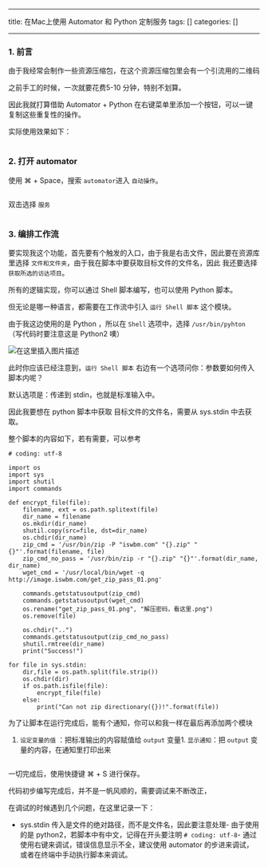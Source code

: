 
--- 
title:  在Mac上使用 Automator 和 Python 定制服务 
tags: []
categories: [] 

---
### 1. 前言

由于我经常会制作一些资源压缩包，在这个资源压缩包里会有一个引流用的二维码

之前手工的时候，一次就要花费5-10 分钟，特别不划算。

因此我就打算借助 Automator + Python 在右键菜单里添加一个按钮，可以一键复制这些重复性的操作。

实际使用效果如下：

<img src="https://img-blog.csdnimg.cn/20210228152752381.png?x-oss-process=image/watermark,type_ZmFuZ3poZW5naGVpdGk,shadow_10,text_aHR0cHM6Ly9ibG9nLmNzZG4ubmV0L3dlaXhpbl8zNjMzODIyNA==,size_16,color_FFFFFF,t_70" alt="">

### 2. 打开 automator

使用 ⌘ + Space，搜索 `automator`进入 `自动操作`。

<img src="https://img-blog.csdnimg.cn/img_convert/167eae67a0ae57a4a00afbb044348bba.png" alt="">

双击选择 `服务`

<img src="https://img-blog.csdnimg.cn/20210228152827932.png?x-oss-process=image/watermark,type_ZmFuZ3poZW5naGVpdGk,shadow_10,text_aHR0cHM6Ly9ibG9nLmNzZG4ubmV0L3dlaXhpbl8zNjMzODIyNA==,size_16,color_FFFFFF,t_70" alt="">

### 3. 编排工作流

要实现我这个功能，首先要有个触发的入口，由于我是右击文件，因此要在资源库里选择 `文件和文件夹`，由于我在脚本中要获取目标文件的文件名，因此 我还要选择 `获取所选的访达项目`。

所有的逻辑实现，你可以通过 Shell 脚本编写，也可以使用 Python 脚本。

但无论是哪一种语言，都需要在工作流中引入 `运行 Shell 脚本` 这个模块。

由于我这边使用的是 Python ，所以在 `Shell` 选项中，选择 `/usr/bin/pyhton` （写代码时要注意这是 Python2 噢）

<img src="https://img-blog.csdnimg.cn/2021022815281540.png?x-oss-process=image/watermark,type_ZmFuZ3poZW5naGVpdGk,shadow_10,text_aHR0cHM6Ly9ibG9nLmNzZG4ubmV0L3dlaXhpbl8zNjMzODIyNA==,size_16,color_FFFFFF,t_70" alt="在这里插入图片描述">

此时你应该已经注意到，`运行 Shell 脚本` 右边有一个选项问你：参数要如何传入脚本内呢？

默认选项是：传递到 stdin，也就是标准输入中。

因此我要想在 python 脚本中获取 目标文件的文件名，需要从 sys.stdin 中去获取。

整个脚本的内容如下，若有需要，可以参考

```
# coding: utf-8

import os
import sys
import shutil
import commands

def encrypt_file(file):
    filename, ext = os.path.splitext(file)
    dir_name = filename
    os.mkdir(dir_name)
    shutil.copy(src=file, dst=dir_name)
    os.chdir(dir_name)
    zip_cmd = '/usr/bin/zip -P "iswbm.com" "{}.zip" "{}"'.format(filename, file)
    zip_cmd_no_pass = '/usr/bin/zip -r "{}.zip" "{}"'.format(dir_name, dir_name)
    wget_cmd = '/usr/local/bin/wget -q http://image.iswbm.com/get_zip_pass_01.png'

    commands.getstatusoutput(zip_cmd)
    commands.getstatusoutput(wget_cmd)
    os.rename("get_zip_pass_01.png", "解压密码，看这里.png")
    os.remove(file)

    os.chdir("..")
    commands.getstatusoutput(zip_cmd_no_pass)
    shutil.rmtree(dir_name)
    print("Success!")

for file in sys.stdin:
    dir,file = os.path.split(file.strip())
    os.chdir(dir)
    if os.path.isfile(file):
        encrypt_file(file)
    else:
        print("Can not zip directionary({})!".format(file))

```

为了让脚本在运行完成后，能有个通知，你可以和我一样在最后再添加两个模块
1. `设定变量的值` ：把标准输出的内容赋值给 `output` 变量1. `显示通知`：把 `output` 变量的内容，在通知里打印出来
<img src="https://img-blog.csdnimg.cn/20210228152844389.png?x-oss-process=image/watermark,type_ZmFuZ3poZW5naGVpdGk,shadow_10,text_aHR0cHM6Ly9ibG9nLmNzZG4ubmV0L3dlaXhpbl8zNjMzODIyNA==,size_16,color_FFFFFF,t_70" alt="">

一切完成后，使用快捷键 ⌘ + S 进行保存。

代码初步编写完成后，并不是一帆风顺的，需要调试来不断改正，

在调试的时候遇到几个问题，在这里记录一下：
- sys.stdin 传入是文件的绝对路径，而不是文件名，因此要注意处理- 由于使用的是 python2，若脚本中有中文，记得在开头要注明 `# coding: utf-8`- 通过使用右键来调试，错误信息显示不全，建议使用 automator 的步进来调试，或者在终端中手动执行脚本来调试。